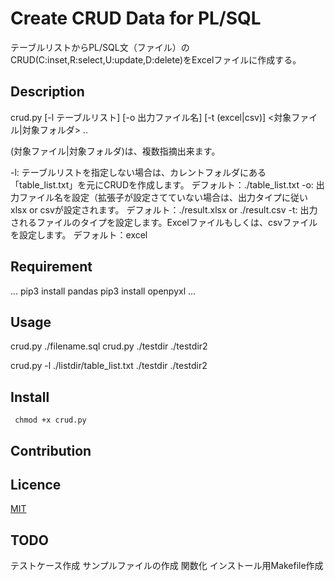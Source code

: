 Create CRUD Data for PL/SQL
====

テーブルリストからPL/SQL文（ファイル）のCRUD(C:inset,R:select,U:update,D:delete)をExcelファイルに作成する。

## Description
crud.py [-l テーブルリスト] [-o 出力ファイル名] [-t (excel|csv)] <対象ファイル|対象フォルダ> ..

(対象ファイル|対象フォルダ)は、複数指摘出来ます。

-l:
テーブルリストを指定しない場合は、カレントフォルダにある「table_list.txt」を元にCRUDを作成します。
デフォルト：./table_list.txt
-o:
出力ファイル名を設定（拡張子が設定さてていない場合は、出力タイプに従い xlsx or csvが設定されます。
デフォルト：./result.xlsx or ./result.csv
-t:
出力されるファイルのタイプを設定します。Excelファイルもしくは、csvファイルを設定します。
デフォルト：excel

## Requirement
...
pip3 install pandas
pip3 install openpyxl
...

## Usage

crud.py ./filename.sql
crud.py ./testdir ./testdir2

crud.py -l ./listdir/table_list.txt ./testdir ./testdir2

## Install
```
 chmod +x crud.py
```

## Contribution

## Licence

[MIT](https://github.com/tcnksm/tool/blob/master/LICENCE)

## TODO
テストケース作成
サンプルファイルの作成
関数化
インストール用Makefile作成

